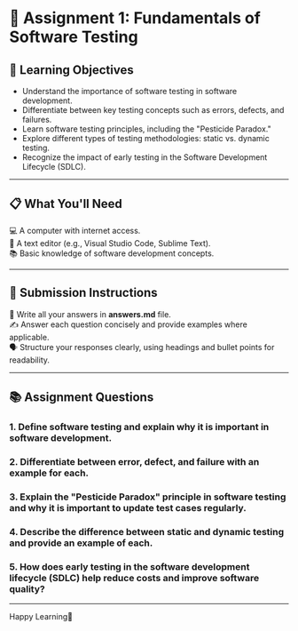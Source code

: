 # 📝 Assignment 1: Fundamentals of Software Testing  

## 🎯 Learning Objectives  
- Understand the importance of software testing in software development.  
- Differentiate between key testing concepts such as errors, defects, and failures.  
- Learn software testing principles, including the "Pesticide Paradox."  
- Explore different types of testing methodologies: static vs. dynamic testing.  
- Recognize the impact of early testing in the Software Development Lifecycle (SDLC).  

---

## 📋 What You'll Need  
💻 A computer with internet access.  
📝 A text editor (e.g., Visual Studio Code, Sublime Text).  
📚 Basic knowledge of software development concepts.  

---

## 📝 Submission Instructions  
📂 Write all your answers in **answers.md** file.  
✍️ Answer each question concisely and provide examples where applicable.  
🗣️ Structure your responses clearly, using headings and bullet points for readability.  

---

## 📚 Assignment Questions  

### 1. Define software testing and explain why it is important in software development.  

### 2. Differentiate between error, defect, and failure with an example for each.  

### 3. Explain the "Pesticide Paradox" principle in software testing and why it is important to update test cases regularly.  

### 4. Describe the difference between static and dynamic testing and provide an example of each.  

### 5. How does early testing in the software development lifecycle (SDLC) help reduce costs and improve software quality?  

---


Happy Learning🚀  
